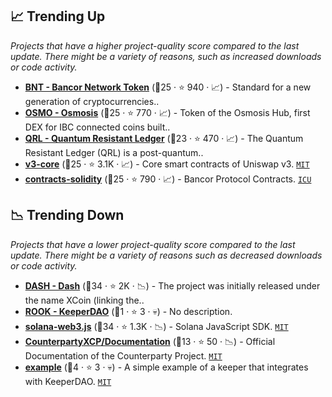 ## 📈 Trending Up

_Projects that have a higher project-quality score compared to the last update. There might be a variety of reasons, such as increased downloads or code activity._

- <b><a href="https://github.com/bancorprotocol">BNT - Bancor Network Token</a></b> (🥈25 ·  ⭐ 940 · 📈) - Standard for a new generation of cryptocurrencies.. <code><img src="https://git.io/J9cO9" style="display:inline;" width="13" height="13"></code>
- <b><a href="https://github.com/osmosis-labs">OSMO - Osmosis</a></b> (🥈25 ·  ⭐ 770 · 📈) - Token of the Osmosis Hub, first DEX for IBC connected coins built..
- <b><a href="https://github.com/theQRL">QRL - Quantum Resistant Ledger</a></b> (🥈23 ·  ⭐ 470 · 📈) - The Quantum Resistant Ledger (QRL) is a post-quantum..
- <b><a href="https://github.com/Uniswap/v3-core">v3-core</a></b> (🥇25 ·  ⭐ 3.1K · 📈) - Core smart contracts of Uniswap v3. <code><a href="http://bit.ly/34MBwT8">MIT</a></code>
- <b><a href="https://github.com/bancorprotocol/contracts-solidity">contracts-solidity</a></b> (🥇25 ·  ⭐ 790 · 📈) - Bancor Protocol Contracts. <code><a href="https://tldrlegal.com/search?q=ICU">ICU</a></code>

## 📉 Trending Down

_Projects that have a lower project-quality score compared to the last update. There might be a variety of reasons such as decreased downloads or code activity._

- <b><a href="https://github.com/dashpay">DASH - Dash</a></b> (🥈34 ·  ⭐ 2K · 📉) - The project was initially released under the name XCoin (linking the..
- <b><a href="https://github.com/keeperdao">ROOK - KeeperDAO</a></b> (🥉1 ·  ⭐ 3 · 💀) - No description. <code><img src="https://git.io/J9cO9" style="display:inline;" width="13" height="13"></code>
- <b><a href="https://github.com/solana-labs/solana-web3.js">solana-web3.js</a></b> (🥇34 ·  ⭐ 1.3K · 📉) - Solana JavaScript SDK. <code><a href="http://bit.ly/34MBwT8">MIT</a></code>
- <b><a href="https://github.com/CounterpartyXCP/Documentation">CounterpartyXCP/Documentation</a></b> (🥉13 ·  ⭐ 50 · 📉) - Official Documentation of the Counterparty Project. <code><a href="http://bit.ly/34MBwT8">MIT</a></code>
- <b><a href="https://github.com/keeperdao/example">example</a></b> (🥉4 ·  ⭐ 3 · 💀) - A simple example of a keeper that integrates with KeeperDAO. <code><a href="http://bit.ly/34MBwT8">MIT</a></code>

